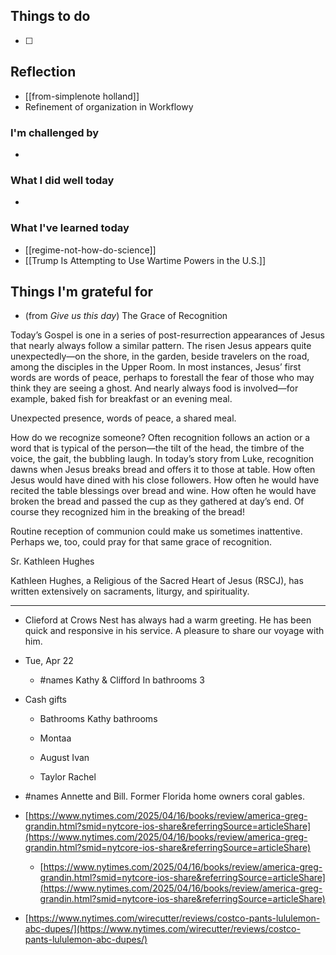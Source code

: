 ## Things to do

- [ ] 

## Reflection

- [[from-simplenote holland]]
- Refinement of organization in Workflowy
### I'm challenged by

- 

### What I did well today

- 

### What I've learned today

- [[regime-not-how-do-science]]
- [[Trump Is Attempting to Use Wartime Powers in the U.S.]]

## Things I'm grateful for

- (from *Give us this day*) The Grace of Recognition

Today’s Gospel is one in a series of post-resurrection appearances of Jesus that nearly always follow a similar pattern. The risen Jesus appears quite unexpectedly—on the shore, in the garden, beside travelers on the road, among the disciples in the Upper Room. In most instances, Jesus’ first words are words of peace, perhaps to forestall the fear of those who may think they are seeing a ghost. And nearly always food is involved—for example, baked fish for breakfast or an evening meal.

Unexpected presence, words of peace, a shared meal.

How do we recognize someone? Often recognition follows an action or a word that is typical of the person—the tilt of the head, the timbre of the voice, the gait, the bubbling laugh. In today’s story from Luke, recognition dawns when Jesus breaks bread and offers it to those at table. How often Jesus would have dined with his close followers. How often he would have recited the table blessings over bread and wine. How often he would have broken the bread and passed the cup as they gathered at day’s end. Of course they recognized him in the breaking of the bread!

Routine reception of communion could make us sometimes inattentive. Perhaps we, too, could pray for that same grace of recognition.

Sr. Kathleen Hughes

Kathleen Hughes, a Religious of the Sacred Heart of Jesus (RSCJ), has written extensively on sacraments, liturgy, and spirituality.

---


- Clieford at Crows Nest has always had a warm greeting. He has been quick and responsive in his service. A pleasure to share our voyage with him.
    
- ﻿﻿Tue, Apr 22﻿
    
    - #names Kathy & Clifford In bathrooms 3
        
- Cash gifts
    
    - Bathrooms Kathy bathrooms
        
    - Montaa
        
    - August Ivan
        
    - Taylor Rachel
        
- #names Annette and Bill. Former Florida home owners coral gables.
    
- [https://www.nytimes.com/2025/04/16/books/review/america-greg-grandin.html?smid=nytcore-ios-share&referringSource=articleShare](https://www.nytimes.com/2025/04/16/books/review/america-greg-grandin.html?smid=nytcore-ios-share&referringSource=articleShare)
    
    - [https://www.nytimes.com/2025/04/16/books/review/america-greg-grandin.html?smid=nytcore-ios-share&referringSource=articleShare](https://www.nytimes.com/2025/04/16/books/review/america-greg-grandin.html?smid=nytcore-ios-share&referringSource=articleShare)
        
- [https://www.nytimes.com/wirecutter/reviews/costco-pants-lululemon-abc-dupes/](https://www.nytimes.com/wirecutter/reviews/costco-pants-lululemon-abc-dupes/)

